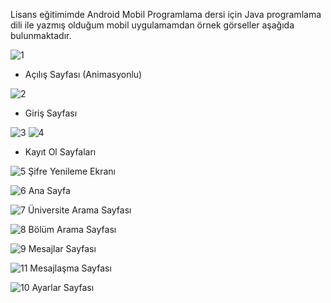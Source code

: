 Lisans eğitimimde Android Mobil Programlama dersi için Java programlama dili ile yazmış olduğum mobil uygulamamdan örnek görseller aşağıda bulunmaktadır.

![1](https://user-images.githubusercontent.com/79850576/188152855-243b9382-1804-4178-8a82-a41a5f0b15e7.png)
- Açılış Sayfası (Animasyonlu)

![2](https://user-images.githubusercontent.com/79850576/188152943-b2f5dede-7519-4086-b1a2-1e59fe79384c.png)
- Giriş Sayfası

![3](https://user-images.githubusercontent.com/79850576/188153000-aefca558-38e3-4652-a869-36b4d60943da.png)
![4](https://user-images.githubusercontent.com/79850576/188153039-40d849cf-f06d-4441-808e-1e29e6d7c151.png)
- Kayıt Ol Sayfaları

![5](https://user-images.githubusercontent.com/79850576/188153084-51757b77-52b5-4558-b63b-7711166ca185.png)
Şifre Yenileme Ekranı

![6](https://user-images.githubusercontent.com/79850576/188153128-c9592ae8-bfbe-435d-95bd-116bae378d0f.png)
Ana Sayfa

![7](https://user-images.githubusercontent.com/79850576/188153158-9c8f2a51-d8ae-4405-a35f-79d694b7c251.png)
Üniversite Arama Sayfası

![8](https://user-images.githubusercontent.com/79850576/188153182-7c5d465e-026f-4e2d-9608-5831b1149747.png)
Bölüm Arama Sayfası

![9](https://user-images.githubusercontent.com/79850576/188153224-6625be5b-17b4-40e7-a35e-c61561f0f2cd.png)
Mesajlar Sayfası

![11](https://user-images.githubusercontent.com/79850576/188153316-89e2d0f7-a435-4428-8c80-e6d42d4bbe3c.png)
Mesajlaşma Sayfası

![10](https://user-images.githubusercontent.com/79850576/188153264-d98dc595-ec58-49ab-aa0b-4245d9070717.png)
Ayarlar Sayfası
